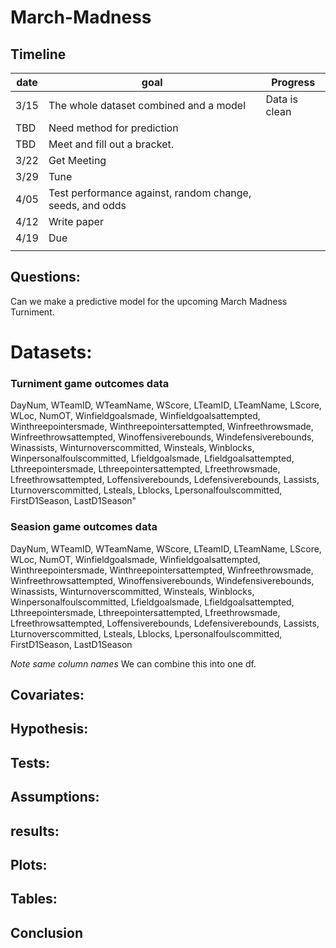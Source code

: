 # March-Madness

## Timeline
| date | goal | Progress|
| ---- | ---- | --- |
| 3/15 | The whole dataset combined and a model | Data is clean |
| TBD |Need method for prediction||
| TBD  | Meet and fill out a bracket. |   |
| 3/22 | Get Meeting |
| 3/29 | Tune |
| 4/05 | Test performance against, random change, seeds, and odds|
| 4/12 | Write paper |
| 4/19 | Due  |
|      |      |

## Questions:

Can we make a predictive model for the upcoming March Madness Turniment.

# Datasets:
### Turniment game outcomes data
DayNum, WTeamID, WTeamName, WScore, LTeamID, LTeamName, LScore, WLoc, NumOT, Winfieldgoalsmade, Winfieldgoalsattempted, Winthreepointersmade, Winthreepointersattempted, Winfreethrowsmade, Winfreethrowsattempted, Winoffensiverebounds, Windefensiverebounds, Winassists, Winturnoverscommitted, Winsteals, Winblocks, Winpersonalfoulscommitted, Lfieldgoalsmade, Lfieldgoalsattempted, Lthreepointersmade, Lthreepointersattempted, Lfreethrowsmade, Lfreethrowsattempted, Loffensiverebounds, Ldefensiverebounds, Lassists, Lturnoverscommitted, Lsteals, Lblocks, Lpersonalfoulscommitted, FirstD1Season, LastD1Season"

### Seasion game outcomes data 
DayNum, WTeamID, WTeamName, WScore, LTeamID, LTeamName, LScore, WLoc, NumOT, Winfieldgoalsmade, Winfieldgoalsattempted, Winthreepointersmade, Winthreepointersattempted, Winfreethrowsmade, Winfreethrowsattempted, Winoffensiverebounds, Windefensiverebounds, Winassists, Winturnoverscommitted, Winsteals, Winblocks, Winpersonalfoulscommitted, Lfieldgoalsmade, Lfieldgoalsattempted, Lthreepointersmade, Lthreepointersattempted, Lfreethrowsmade, Lfreethrowsattempted, Loffensiverebounds, Ldefensiverebounds, Lassists, Lturnoverscommitted, Lsteals, Lblocks, Lpersonalfoulscommitted, FirstD1Season, LastD1Season

*Note same column names*
We can combine this into one df.

## Covariates:

## Hypothesis:

## Tests:

## Assumptions:

## results:

## Plots:

## Tables:

## Conclusion
